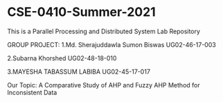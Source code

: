 # CSE-0410-Summer-2021
This is a Parallel Processing and Distributed System Lab Repository

<!-- Name:    Md.Sherajuddawla Sumon Biswas

ID:      UG02-46-17-003

Email:   sherajuddawlasumon@gmail.com 

Batch:   46th
 -->
GROUP PROJECT:
1.Md. Sherajuddawla Sumon Biswas
UG02-46-17-003

2.Subarna Khorshed 
UG02-48-18-010

3.MAYESHA TABASSUM LABIBA
UG02-45-17-017


Our Topic: A Comparative Study of AHP and Fuzzy AHP Method for Inconsistent Data
